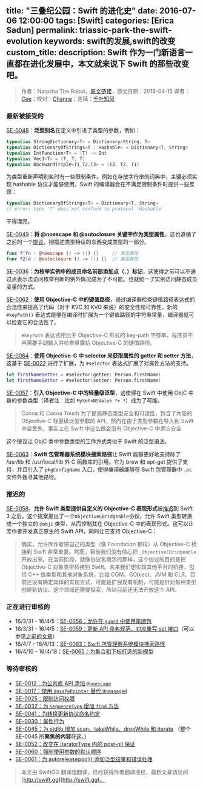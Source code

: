 title: "三叠纪公园：Swift 的进化史"
date: 2016-07-06 12:00:00
tags: [Swift]
categories: [Erica Sadun]
permalink: triassic-park-the-swift-evolution
keywords: swift的发展,swift的改变
custom_title: 
description: Swift 作为一门新语言一直都在进化发展中，本文就来说下 Swift 的那些改变吧。
---
> 作者：Natasha The Robot，[原文链接](http://ericasadun.com/2016/04/15/triassic-park-the-swift-evolution/)，原文日期：2016-04-15
> 译者：[Cee](https://github.com/Cee)；校对：[Channe](undefined)；定稿：[千叶知风](http://weibo.com/xiaoxxiao)
  








<!--此处开始正文-->

### 最新被接受的

[SE-0048](https://github.com/apple/swift-evolution/blob/master/proposals/0048-generic-typealias.md)：**泛型别名**在定义中引进了类型的参数，例如：

```swift
typealias StringDictionary<T> = Dictionary<String, T>
typealias DictionaryOfStrings<T : Hashable> = Dictionary<T, String>
typealias IntFunction<T> = (T) -> Int
typealias Vec3<T> = (T, T, T)
typealias BackwardTriple<T1,T2,T3> = (T3, T2, T1)
```

为类型重新声明别名时有一些限制条件。例如在存放字符串的词典中，主键必须实现 hashable 协议才能够使用。Swift 的编译器会在不满足限制条件时提供一些反馈：

```swift
typealias DictionaryOfStrings<T> = Dictionary<T, String>
// error: type 'T' does not conform to protocol 'Hashable'
```

干得漂亮。

<!--more-->

[SE-0049](https://github.com/apple/swift-evolution/blob/master/proposals/0049-noescape-autoclosure-type-attrs.md)：**将 @noescape 和 @autoclosure 关键字作为类型属性**，这也遵循了之前的一个[提议](https://github.com/apple/swift-evolution/blob/master/proposals/0049-noescape-autoclosure-type-attrs.md)，把描述类型特征的东西变成类型的一部分。

```swift
func f(fn : @noescape () -> ()) {}     // 类型属性
func f2(a : @autoclosure () -> ()) {}  // 类型属性
```

[SE-0036](https://github.com/apple/swift-evolution/blob/master/proposals/0036-enum-dot.md)：**为枚举实例中的成员命名前部添加点（`.`）标记**，这使得之前可以不通过点表示法访问枚举判断的例外情况成为了不可能。也就统一了实例访问静态成员变量的方式。

[SE-0062](https://github.com/apple/swift-evolution/blob/master/proposals/0062-objc-keypaths.md)：**使用 Objective-C 中的键值路径**，通过编译器检查键值路径表达式的合法性来提高了代码（对于 KVC 和 KVO 来说）的安全性和可靠性。新的 `#keyPath()` 表达式能够在编译时扩展为一个键值路径的字符串常量，编译器就可以检查它的合法性了。

>  `#keyPath` 表达式相比于 Objective-C 形式的 key-path 字符串，程序员不再需要手动输入并检查暴露给 Objective-C 的键值路径。

[SE-0064](https://github.com/apple/swift-evolution/blob/master/proposals/0064-property-selectors.md)：**使用 Objective-C 中 selector 来获取属性的 getter 和 setter 方法**，这基于 [SE-0022](https://github.com/apple/swift-evolution/blob/master/proposals/0022-objc-selectors.md) 进行了扩展，为 `#selector` 表达式扩展了对属性方法的支持。 

```swift
let firstNameGetter = #selector(getter: Person.firstName)
let firstNameSetter = #selector(setter: Person.firstName)
```

[SE-0057](https://github.com/apple/swift-evolution/blob/master/proposals/0057-importing-objc-generics.md)：**引入 Objective-C 中的轻量级泛型**，这使得在 Swift 中使用 ObjC 中新的参数类型（译者注：比如 `MySet<NSValue *> *`）成为了可能。

> Cocoa 和 Cocoa Touch 为了提高静态类型安全和可读性，包含了大量的 Objective-C 轻量级泛型参数的 API。然而在由于类型参数在导入到 Swift 中会丢失，事实上在 Swift 中这么做会没有 Objective-C 中*那么*安全

这个提议让 ObjC 类中参数类型的工作方式类似于 Swift 的泛型语法。

[SE-0063](https://github.com/apple/swift-evolution/blob/master/proposals/0063-swiftpm-system-module-search-paths.md)：**Swift 包管理器系统模块搜索路径**让 Swift 能够更好地支持除了 /usr/lib 和 /usr/local/lib 外 C 函数库的引用。它为 brew 和 apt-get 提供了支持，并且引入了 `pkgConfigName` 入口，使得编译器能够在 Swift 包管理器中 `.pc` 文件外搜寻其他路径。

### 推迟的

[SE-0058](https://github.com/apple/swift-evolution/blob/master/proposals/0058-objectivecbridgeable.md)，**允许 Swift 类型提供自定义的 Objective-C 表现形式**被[推迟](http://article.gmane.org/gmane.comp.lang.swift.evolution/14419)到 Swift 3 之后。这个提案提出了一个`ObjectiveCBridgeable`协议，允许 Swift 类型转换成一个独立的 `@objc` 类型，从而控制其在 Objective-C 中的表现形式。这可以让库作者开发真正原生的 Swift API，同时让它支持 Objective-C：

> 确实，允许库作者把自己的类型（像 Foundation 那样）从 Objective-C 桥接到 Swift 非常重要。然而，目前我们没有信心把 `_ObjectiveCBridgeable` 开放出来。在当前阶段，就像协议名暗示的那样，这个协议的目的是把 Objective-C 对象类型桥接到 Swift。未来我们想实现其他平台的桥接，包括 C++ 值类型和其他对象系统，比如 COM、GObject、JVM 和 CLR。目前还没有确定具体的实现方式，可能是扩展现有机制，可能是针对每种类型创建新协议。这个领域还需要探索，所以目前还无法开放这个 API。

### 正在进行审核的

- 16/3/31 - 16/4/5：[SE-0056：允许在 `guard` 中使用尾闭包](https://github.com/apple/swift-evolution/blob/master/proposals/0056-trailing-closures-in-guard.md)
- 16/3/31 - 16/4/5：[SE-0059：更新 API 命名规范，对应重写 set 接口](https://github.com/apple/swift-evolution/blob/master/proposals/0059-updated-set-apis.md)（可以参见[之前的文章](http://ericasadun.com/2016/04/13/stop-the-madness-and-fix-the-swift-api-guidelines/)）
- 16/4/7 - 16/4/13：[SE-0063：Swift 包管理器系统模块搜索路径](https://github.com/apple/swift-evolution/blob/master/proposals/0063-swiftpm-system-module-search-paths.md)
- 16/4/10 - 16/4/18：[SE-0065：为集合和下标打造的新模型](https://github.com/apple/swift-evolution/blob/master/proposals/0065-collections-move-indices.md)

### 等待审核的

- [SE-0012：为公共库 API 添加 `@noescape`](https://github.com/apple/swift-evolution/blob/master/proposals/0012-add-noescape-to-public-library-api.md)
- [SE-0017：使用 `UnsafePointer` 替代 `Unmanaged`](https://github.com/apple/swift-evolution/blob/master/proposals/0017-convert-unmanaged-to-use-unsafepointer.md)
- [SE-0025：限制访问权限](https://github.com/apple/swift-evolution/blob/master/proposals/0025-scoped-access-level.md)
- [SE-0032：为 `SequenceType` 增加 `find` 方法](https://github.com/apple/swift-evolution/blob/master/proposals/0032-sequencetype-find.md)
- [SE-0041：为转换更新协议命名约定](https://github.com/apple/swift-evolution/blob/master/proposals/0041-conversion-protocol-conventions.md)
- [SE-0030：属性行为](https://github.com/apple/swift-evolution/blob/master/proposals/0030-property-behavior-decls.md)
- [SE-0045：为 stdlib 增加 scan、takeWhile、dropWhile 和 iterate](https://github.com/apple/swift-evolution/blob/master/proposals/0045-scan-takewhile-dropwhile.md) （整个 SE-0045 所**聚焦的内容**在[这](http://ericasadun.com/2016/04/12/proposal-spotlight-se-0045-add-scan-takewhile-dropwhile-and-iterate-to-the-stdlib/)。）
- [SE-0052：改变在 IteratorType 内的 post-nil 保证](https://github.com/apple/swift-evolution/blob/master/proposals/0052-iterator-post-nil-guarantee.md)
- [SE-0060：强制使用参数的默认顺序](https://github.com/apple/swift-evolution/blob/master/proposals/0060-defaulted-parameter-order.md)
- [SE-0061：为 autoreleasepool() 添加泛型结果和错误处理](https://github.com/apple/swift-evolution/blob/master/proposals/0061-autoreleasepool-signature.md)
> 本文由 SwiftGG 翻译组翻译，已经获得作者翻译授权，最新文章请访问 [http://swift.gg](http://swift.gg)。